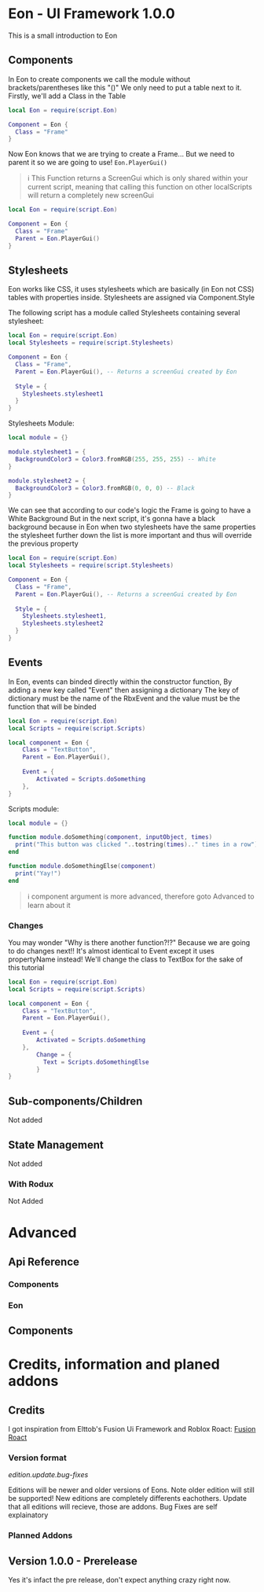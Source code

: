 # Eon - UI Framework 1.0.0

This is a small introduction to Eon

## Components

In Eon to create components we call the module without brackets/parentheses like this "()"
We only need to put a table next to it.
Firstly, we'll add a Class in the Table

```lua
local Eon = require(script.Eon)

Component = Eon {
  Class = "Frame"
}
```

Now Eon knows that we are trying to create a Frame...
But we need to parent it so we are going to use!
`Eon.PlayerGui()`

> :information_source: This Function returns a ScreenGui which is only shared within your current script, meaning that calling this function on other localScripts will return a completely new screenGui

```lua
local Eon = require(script.Eon)

Component = Eon {
  Class = "Frame"
  Parent = Eon.PlayerGui()
}
```

## Stylesheets

Eon works like CSS, it uses stylesheets which are basically (in Eon not CSS) tables with properties inside.
Stylesheets are assigned via Component.Style

The following script has a module called Stylesheets containing several stylesheet:

```lua
local Eon = require(script.Eon)
local Stylesheets = require(script.Stylesheets)

Component = Eon {
  Class = "Frame",
  Parent = Eon.PlayerGui(), -- Returns a screenGui created by Eon
  
  Style = {
    Stylesheets.stylesheet1
  }
}
```

Stylesheets Module:

```lua
local module = {}

module.stylesheet1 = {
  BackgroundColor3 = Color3.fromRGB(255, 255, 255) -- White
}

module.stylesheet2 = {
  BackgroundColor3 = Color3.fromRGB(0, 0, 0) -- Black
}
```

We can see that according to our code's logic the Frame is going to have a White Background
But in the next script, it's gonna have a black background because in Eon when two stylesheets have the same properties the stylesheet further down the list is more important and thus will override the previous property

```lua
local Eon = require(script.Eon)
local Stylesheets = require(script.Stylesheets)

Component = Eon {
  Class = "Frame",
  Parent = Eon.PlayerGui(), -- Returns a screenGui created by Eon
  
  Style = {
    Stylesheets.stylesheet1,
    Stylesheets.stylesheet2
  }
}
```

## Events

In Eon, events can binded directly within the constructor function,
By adding a new key called "Event" then assigning a dictionary
The key of dictionary must be the name of the RbxEvent and the value must be the function that will be binded

```lua
local Eon = require(script.Eon)
local Scripts = require(script.Scripts)

local component = Eon {
	Class = "TextButton",
	Parent = Eon.PlayerGui(),
	
	Event = {
		Activated = Scripts.doSomething
	},
}
```

Scripts module:

```lua
local module = {}

function module.doSomething(component, inputObject, times)
  print("This button was clicked "..tostring(times).." times in a row")
end

function module.doSomethingElse(component)
  print("Yay!")
end
```

> :information_source: component argument is more advanced, therefore goto Advanced to learn about it

### Changes

You may wonder "Why is there another function?!?"
Because we are going to do changes next!!
It's almost identical to Event except it uses propertyName instead!
We'll change the class to TextBox for the sake of this tutorial

```lua
local Eon = require(script.Eon)
local Scripts = require(script.Scripts)

local component = Eon {
	Class = "TextButton",
	Parent = Eon.PlayerGui(),
	
	Event = {
		Activated = Scripts.doSomething
	},
        Change = {
          Text = Scripts.doSomethingElse
        }
}
```

## Sub-components/Children

Not added

## State Management

Not added

### With Rodux

Not Added

# Advanced

## Api Reference

### Components

### Eon

## Components

# Credits, information and planed addons

## Credits

I got inspiration from Elttob's Fusion Ui Framework and Roblox Roact:
[Fusion](https://elttob.uk/Fusion/)
[Roact](https://roblox.github.io/roact/)

### Version format

*edition.update.bug-fixes*

Editions will be newer and older versions of Eons. Note older edition will still be supported! New editions are completely differents eachothers.
Update that all editions will recieve, those are addons.
Bug Fixes are self explainatory

### Planned Addons

## Version 1.0.0 - Prerelease

Yes it's infact the pre release, don't expect anything crazy right now.
